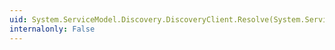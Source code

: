 ```yaml
---
uid: System.ServiceModel.Discovery.DiscoveryClient.Resolve(System.ServiceModel.Discovery.ResolveCriteria)
internalonly: False
---
```

